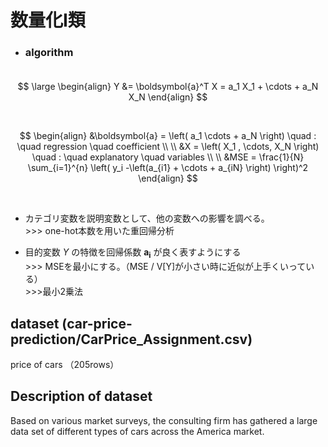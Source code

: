 # 数量化I類

- ### algorithm<br><br>

$$
\large
\begin{align}
Y &= \boldsymbol{a}^T X = a_1 X_1 + \cdots + a_N X_N
\end{align}
$$

<br>

$$
\begin{align}
&\boldsymbol{a} = \left(
a_1 \cdots + a_N
\right)
\quad : \quad regression \quad coefficient \\
\\
&X = \left(
X_1 , \cdots, X_N 
\right) \quad : \quad  explanatory \quad variables \\
\\
&MSE = \frac{1}{N} \sum_{i=1}^{n} \left( y_i -\left(a_{i1} + \cdots + a_{iN} \right) \right)^2
\end{align}
$$

<br>

- カテゴリ変数を説明変数として、他の変数への影響を調べる。<br>
\>>> one-hot本数を用いた重回帰分析

- 目的変数 $Y$ の特徴を回帰係数 $\boldsymbol{a_i}$ が良く表すようにする<br>
\>>> MSEを最小にする。（MSE / V[Y]が小さい時に近似が上手くいっている）<br>
\>>>最小2乗法


## dataset (car-price-prediction/CarPrice_Assignment.csv)
price of cars （205rows）

## Description of dataset
Based on various market surveys, the consulting firm has gathered a large data set of different types of cars across the America market.
